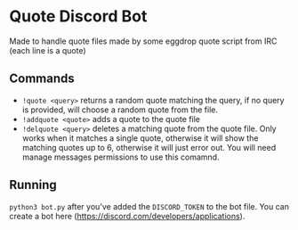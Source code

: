 # Quote Discord Bot

Made to handle quote files made by some eggdrop quote script from IRC (each line is a quote)

## Commands
* `!quote <query>` returns a random quote matching the query, if no query is provided, will choose a random quote from the file.
* `!addquote <quote>` adds a quote to the quote file
* `!delquote <query>` deletes a matching quote from the quote file. Only works when it matches a single quote, otherwise it will show the matching quotes up to 6, otherwise it will just error out. You will need manage messages permissions to use this comamnd.


## Running
`python3 bot.py` after you've added the `DISCORD_TOKEN` to the bot file. You can create a bot here (https://discord.com/developers/applications).

